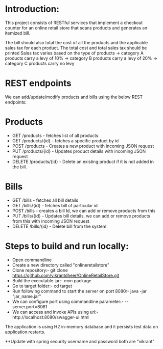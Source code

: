 # Introduction: 
This project consists of RESTful services that implement a checkout counter for an online retail store that scans products and generates an itemized bill. 

The bill should also total the cost of all the products and the applicable sales tax for each product.
The total cost and total sales tax should be printed
Sales tax varies based on the type of products
-> category A products carry a levy of 10%
-> category B products carry a levy of 20%
-> category C products carry no levy

# REST endpoints
We can add/update/modify products and bills using the below REST endpoints:

# Products
*  GET /products - fetches list of all products
*  GET /products/{id} - fetches a specific product by id
*  POST /products - Creates a new product with incoming JSON request
*  PUT /products/{id} - Updates product details with incoming JSON request
*  DELETE /products/{id} - Delete an existing product if it is not added in the bill.

# Bills
*  GET /bills - fetches all bill details
*  GET /bills/{id} - fetches bill of particular id
*  POST /bills - creates a bill Id, we can add or remove products from this 
*  PUT /bills/{id} - Updates bill details, we can add or remove products from this with incoming JSON request.
*  DELETE /bills/{id} - Delete bill from the system.

# Steps to build and run locally:
* Open commandline
* Create a new directory called "onlineretailstore"
* Clone repository:- git clone https://github.com/vikrantdheer/OnlineRetailStore.git
* Build the executable jar:- mvn package
* Go to target folder:- cd target
* Run following command to start the server on port 8080:- java -jar "jar_name.jar"
* We can configure port using commandline parameter:- --server.port=8081
* We can access and invoke APIs using url:- http://localhost:8080/swagger-ui.html

The application is using H2 in-memory database and it persists test data on application restarts.

**Update with spring security username and password both are "vikrant"

